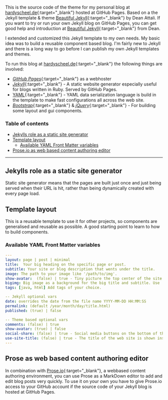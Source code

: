 This is the source code of the theme for my personal blog at [hardyscheel.de](https://hardyscheel.de){:target="_blank"} hosted at GitHub Pages. Based on a the Jekyll template & theme [Beautiful Jekyll](https://deanattali.com/beautiful-jekyll){:target="_blank"} by Dean Attali.
If you want to try or run your own Jekyll blog on GitHub Pages, you can get good help and introduction at [Beautiful Jekyll](https://deanattali.com/beautiful-jekyll){:target="_blank"} from Dean.

I extended and customized this Jekyll template to my own needs. My basic idea was to build a reusable component based blog. I'm fairly new to Jekyll and there is a long way to go before I can publish my own Jekyll templates and themes.

To run this blog at [hardyscheel.de](https://hardyscheel.de){:target="_blank"} the following things are involved:
- [*GitHub Pages*](https://pages.github.com/){:target="_blank"} as a webhoster
- [*Jekyll*](https://jekyllrb.com/){:target="_blank"} - A static website generator especially useful for blogs written in Ruby. Served by GitHub Pages.
- [YAML](https://yaml.org/){:target="_blank"} - YAML data serialization language is build in the template to make fast configurations all across the web site.
- [*Bootstrap*](http://getbootstrap.com/){:target="_blank"} & [*jQuery*](https://jquery.com/){:target="_blank"} - For building some layout and gui components.

### Table of contents
- [Jekylls role as a static site generator](#jekylls-role-as-a-static-site-generator)
- [Template layout](#template-layout)
    - [Available YAML Front Matter variables](#available-yaml-front-matter-variables)
- [Prose.io as web based content authoring editor](###prose-as-web-based-content-authoring-editor)

---

## Jekylls role as a static site generator
Static site generator means that the pages are built just once and just being served when their URL is hit, rather than being dynamically created with every page load.

## Template layout
This is a reusable template to use it for other projects, so components are generalised and reusable as possible. A good starting point to learn to how to build components.

### Available YAML Front Matter variables

```YAML
---
layout: page | post | minimal
title:	Your big heading on the specific page or post.
subtitle: Your site or blog description that wents under the title.
image: The path to your image like '/path/to/img'.
show-avatar:  (false) | true - Tiny picture the top center of the site.
bigimg:	Big image as a background for the big title and subtitle. Use '/path/to/img'.
tags: [java, html] Add tags of your choice.

-- Jekyll optional vars
date: overrides the date from the file name YYYY-MM-DD HH:MM:SS
permalink: (default /year/month/day/title.html)
published: (true) | false

-- Theme based optional vars
comments: (false) | true
show-avatar: (true) | false
social-share: (false) | true - Social media buttons on the bottom of the site.
use-site-title: (false) | true - The title of the web site is shown instead of the specific page or post title.
---
```
## Prose as web based content authoring editor
In combination with [Prose.io](https://prose.io/#about){:target="_blank"}, a webbased content authoring environment, you can use Prose as a MarkDown editor to add and edit blog posts very quickly. To use it on your own you have to give Prose.io access to your GitHub account if the source code of your Jekyll blog is hosted at GitHub Pages.
